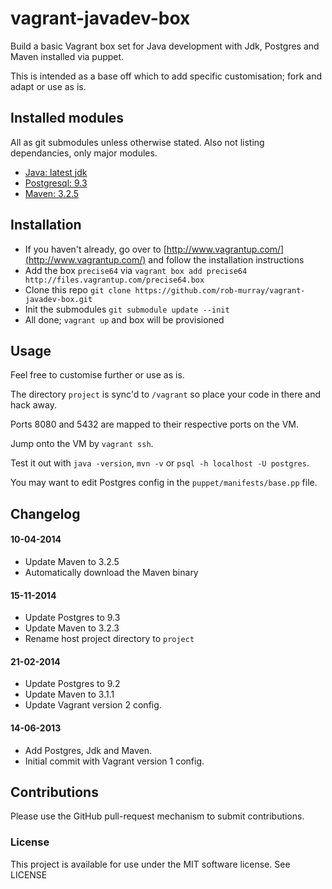 vagrant-javadev-box
================

Build a basic Vagrant box set for Java development with Jdk, Postgres and Maven installed via puppet.

This is intended as a base off which to add specific customisation; fork and adapt or use as is.

## Installed modules

All as git submodules unless otherwise stated. Also not listing dependancies, only major modules.

* [Java: latest jdk](https://github.com/puppetlabs/puppetlabs-java)
* [Postgresql: 9.3](https://github.com/puppetlabs/puppet-postgresql)
* [Maven: 3.2.5](https://github.com/7terminals/puppet-maven)


## Installation

* If you haven't already, go over to [http://www.vagrantup.com/](http://www.vagrantup.com/) and follow the installation instructions
* Add the box `precise64` via `vagrant box add precise64 http://files.vagrantup.com/precise64.box`
* Clone this repo `git clone https://github.com/rob-murray/vagrant-javadev-box.git`
* Init the submodules `git submodule update --init`
* All done; `vagrant up` and box will be provisioned


## Usage

Feel free to customise further or use as is.

The directory `project` is sync'd to `/vagrant` so place your code in there and hack away.

Ports 8080 and 5432 are mapped to their respective ports on the VM.

Jump onto the VM by `vagrant ssh`.

Test it out with `java -version`, `mvn -v` or `psql -h localhost -U postgres`.

You may want to edit Postgres config in the `puppet/manifests/base.pp` file.


## Changelog

#### 10-04-2014

* Update Maven to 3.2.5
* Automatically download the Maven binary

#### 15-11-2014

* Update Postgres to 9.3
* Update Maven to 3.2.3
* Rename host project directory to `project`

#### 21-02-2014

* Update Postgres to 9.2
* Update Maven to 3.1.1
* Update Vagrant version 2 config.

#### 14-06-2013

* Add Postgres, Jdk and Maven.
* Initial commit with Vagrant version 1 config.


## Contributions

Please use the GitHub pull-request mechanism to submit contributions.

### License

This project is available for use under the MIT software license.
See LICENSE

